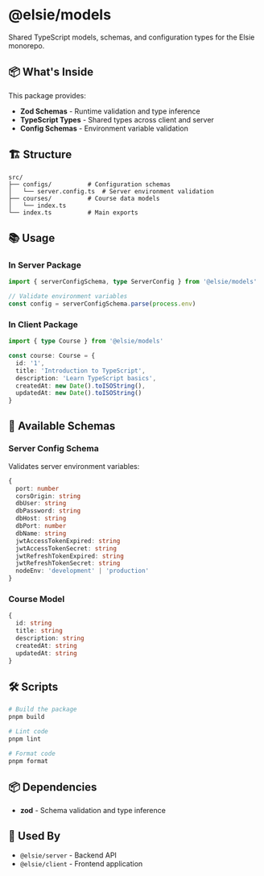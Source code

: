 # @elsie/models

Shared TypeScript models, schemas, and configuration types for the Elsie monorepo.

## 📦 What's Inside

This package provides:

- **Zod Schemas** - Runtime validation and type inference
- **TypeScript Types** - Shared types across client and server
- **Config Schemas** - Environment variable validation

## 🏗️ Structure

```
src/
├── configs/          # Configuration schemas
│   └── server.config.ts  # Server environment validation
├── courses/          # Course data models
│   └── index.ts
└── index.ts          # Main exports
```

## 📚 Usage

### In Server Package

```typescript
import { serverConfigSchema, type ServerConfig } from '@elsie/models'

// Validate environment variables
const config = serverConfigSchema.parse(process.env)
```

### In Client Package

```typescript
import { type Course } from '@elsie/models'

const course: Course = {
  id: '1',
  title: 'Introduction to TypeScript',
  description: 'Learn TypeScript basics',
  createdAt: new Date().toISOString(),
  updatedAt: new Date().toISOString()
}
```

## 🔧 Available Schemas

### Server Config Schema

Validates server environment variables:

```typescript
{
  port: number
  corsOrigin: string
  dbUser: string
  dbPassword: string
  dbHost: string
  dbPort: number
  dbName: string
  jwtAccessTokenExpired: string
  jwtAccessTokenSecret: string
  jwtRefreshTokenExpired: string
  jwtRefreshTokenSecret: string
  nodeEnv: 'development' | 'production'
}
```

### Course Model

```typescript
{
  id: string
  title: string
  description: string
  createdAt: string
  updatedAt: string
}
```

## 🛠️ Scripts

```bash
# Build the package
pnpm build

# Lint code
pnpm lint

# Format code
pnpm format
```

## 📦 Dependencies

- **zod** - Schema validation and type inference

## 🔗 Used By

- `@elsie/server` - Backend API
- `@elsie/client` - Frontend application
